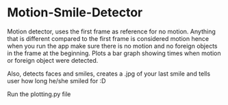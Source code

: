 # Motion-Smile-Detector

Motion detector, uses the first frame as reference for no motion. Anything that is different compared to the first frame is considered motion hence when you run the app make sure there is no motion and no foreign objects in the frame at the beginning. Plots a bar graph showing times when motion or foreign object were detected.

Also, detects faces and smiles, creates a .jpg of your last smile and tells user how long he/she smiled for :D

Run the plotting.py file 
